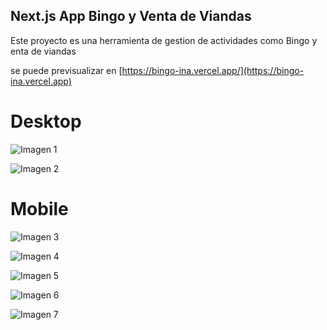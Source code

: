 ## Next.js App Bingo y Venta de Viandas

Este proyecto es una herramienta de gestion de actividades como Bingo y enta de viandas

se puede previsualizar en [https://bingo-ina.vercel.app/](https://bingo-ina.vercel.app)

<!-- For more information, see the [course curriculum](https://nextjs.org/learn) on the Next.js Website. -->

# Desktop

![Imagen 1](public/preview/desktop_1.png)

![Imagen 2](public/preview/desktop_2.png)

# Mobile

![Imagen 3](public/preview/mobile_1.png)

![Imagen 4](public/preview/mobile_2.png)

![Imagen 5](public/preview/mobile_3.png)

![Imagen 6](public/preview/mobile_4.png)

![Imagen 7](public/preview/mobile_5.png)


